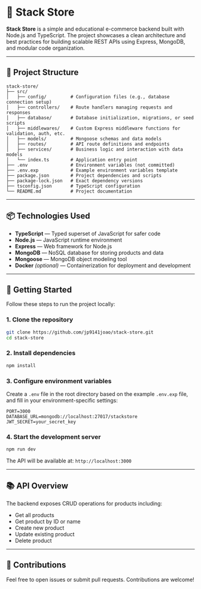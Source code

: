 # 🛒 Stack Store

**Stack Store** is a simple and educational e-commerce backend built with Node.js and TypeScript. The project showcases a clean architecture and best practices for building scalable REST APIs using Express, MongoDB, and modular code organization.

---

## 📁 Project Structure

```
stack-store/
├── src/
│   ├── config/         # Configuration files (e.g., database connection setup)
│   ├── controllers/    # Route handlers managing requests and responses
│   ├── database/       # Database initialization, migrations, or seed scripts
│   ├── middlewares/    # Custom Express middleware functions for validation, auth, etc.
│   ├── models/         # Mongoose schemas and data models
│   ├── routes/         # API route definitions and endpoints
│   ├── services/       # Business logic and interaction with data models
│   └── index.ts        # Application entry point
├── .env                # Environment variables (not committed)
├── .env.exp            # Example environment variables template
├── package.json        # Project dependencies and scripts
├── package-lock.json   # Exact dependency versions
├── tsconfig.json       # TypeScript configuration
└── README.md           # Project documentation
```

---

## 📦 Technologies Used

* **TypeScript** — Typed superset of JavaScript for safer code
* **Node.js** — JavaScript runtime environment
* **Express** — Web framework for Node.js
* **MongoDB** — NoSQL database for storing products and data
* **Mongoose** — MongoDB object modeling tool
* **Docker** *(optional)* — Containerization for deployment and development

---

## 🚀 Getting Started

Follow these steps to run the project locally:

### 1. Clone the repository

```bash
git clone https://github.com/jp9141joao/stack-store.git
cd stack-store
```

### 2. Install dependencies

```bash
npm install
```

### 3. Configure environment variables

Create a `.env` file in the root directory based on the example `.env.exp` file, and fill in your environment-specific settings:

```env
PORT=3000
DATABASE_URL=mongodb://localhost:27017/stackstore
JWT_SECRET=your_secret_key
```

### 4. Start the development server

```bash
npm run dev
```

The API will be available at: `http://localhost:3000`

---

## 📚 API Overview

The backend exposes CRUD operations for products including:

* Get all products
* Get product by ID or name
* Create new product
* Update existing product
* Delete product

---

## 🤝 Contributions

Feel free to open issues or submit pull requests. Contributions are welcome!
